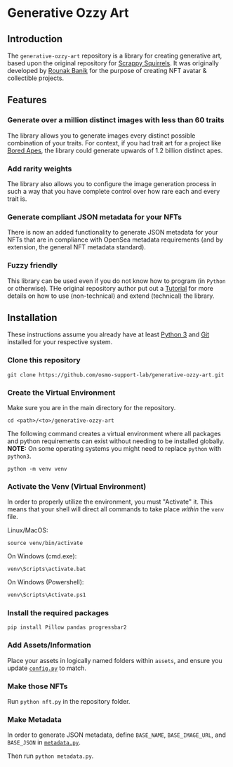 # Generative Ozzy Art

## Introduction

The `generative-ozzy-art` repository is a library for creating generative art, based upon the original repository for [Scrappy Squirrels](https://www.scrappysquirrels.co/). It was originally developed by [Rounak Banik](https://github.com/rounakbanik) for the purpose of creating NFT avatar & collectible projects.

## Features

### Generate over a million distinct images with less than 60 traits

The library allows you to generate images every distinct possible combination of your traits. For context, if you had trait art for a project like [Bored Apes](https://boredapeyachtclub.com/#/home), the library could generate upwards of 1.2 billion distinct apes.

### Add rarity weights

The library also allows you to configure the image generation process in such a way that you have complete control over how rare each and every trait is.

### Generate compliant JSON metadata for your NFTs

There is now an added functionality to generate JSON metadata for your NFTs that are in compliance with OpenSea metadata requirements (and by extension, the general NFT metadata standard).

### Fuzzy friendly

This library can be used even if you do not know how to program (in `Python` or otherwise). THe original repository author put out a [Tutorial](https://medium.com/scrappy-squirrels/tutorial-create-generative-nft-art-with-rarities-8ee6ce843133) for more details on how to use (non-technical) and extend (technical) the library.

## Installation

These instructions assume you already have at least [Python 3](https://www.python.org/downloads/) and [Git](https://git-scm.com/downloads) installed for your respective system.

### Clone this repository

```shell
git clone https://github.com/osmo-support-lab/generative-ozzy-art.git
```

### Create the Virtual Environment

Make sure you are in the main directory for the repository.

```shell
cd <path>/<to>/generative-ozzy-art
```

The following command creates a virtual environment where all packages and python requirements can exist without needing to be installed globally. **NOTE:** On some operating systems you might need to replace `python` with `python3`.

```shell
python -m venv venv
```

### Activate the Venv (Virtual Environment)

In order to properly utilize the environment, you must "Activate" it. This means that your shell will direct all commands to take place *within* the `venv` file.

Linux/MacOS:

```shell
source venv/bin/activate
```

On Windows (cmd.exe):

```shell
venv\Scripts\activate.bat
```

On Windows (Powershell):

```ps
venv\Scripts\Activate.ps1
```

### Install the required packages

```shell
pip install Pillow pandas progressbar2
```

### Add Assets/Information

Place your assets in logically named folders within `assets`, and ensure you update [`config.py`](config.py) to match.

### Make those NFTs

Run `python nft.py` in the repository folder.

### Make Metadata

In order to generate JSON metadata, define `BASE_NAME`, `BASE_IMAGE_URL`, and `BASE_JSON` in [`metadata.py`](metadata.py).

Then run `python metadata.py`.
